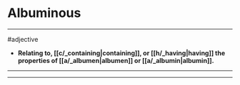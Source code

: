 # Albuminous
---
#adjective
- **Relating to, [[c/_containing|containing]], or [[h/_having|having]] the properties of [[a/_albumen|albumen]] or [[a/_albumin|albumin]].**
---
---
